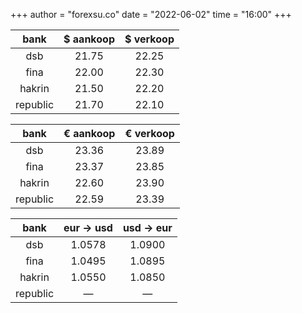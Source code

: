 +++
author = "forexsu.co"
date = "2022-06-02"
time = "16:00"
+++

bank|$ aankoop|$ verkoop
:-----:|:-----:|:-----:
dsb  |21.75|22.25
fina  |22.00|22.30
hakrin  |21.50|22.20
republic  |21.70|22.10

bank|€ aankoop|€ verkoop
:-----:|:-----:|:-----:
dsb  |23.36|23.89
fina  |23.37|23.85
hakrin  |22.60|23.90
republic  |22.59|23.39

bank|eur → usd|usd → eur
:-----:|:-----:|:-----:
dsb  |1.0578|1.0900
fina  |1.0495|1.0895
hakrin  |1.0550|1.0850
republic  |—|—
